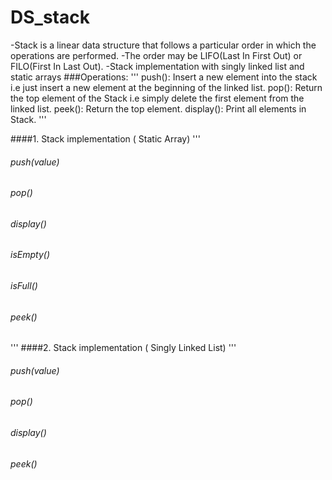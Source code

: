 # DS_stack
-Stack is a linear data structure that follows a particular order in which the operations are performed. 
-The order may be LIFO(Last In First Out) or FILO(First In Last Out). 
-Stack implementation with singly linked list and static arrays
###Operations:
'''
push(): Insert a new element into the stack i.e just insert a new element at the beginning of the linked list.
pop(): Return the top element of the Stack i.e simply delete the first element from the linked list.
peek(): Return the top element.
display(): Print all elements in Stack.
'''

####1. Stack implementation ( Static Array)
'''
###### push(value)
###### pop()
###### display()
###### isEmpty()
###### isFull()
###### peek()
'''
####2. Stack implementation ( Singly Linked List)
'''
###### push(value)
###### pop()
###### display()
###### peek()
